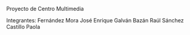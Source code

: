 Proyecto de Centro Multimedia

Integrantes:
    Fernández Mora José Enrique
    Galván Bazán Raúl
    Sánchez Castillo Paola

